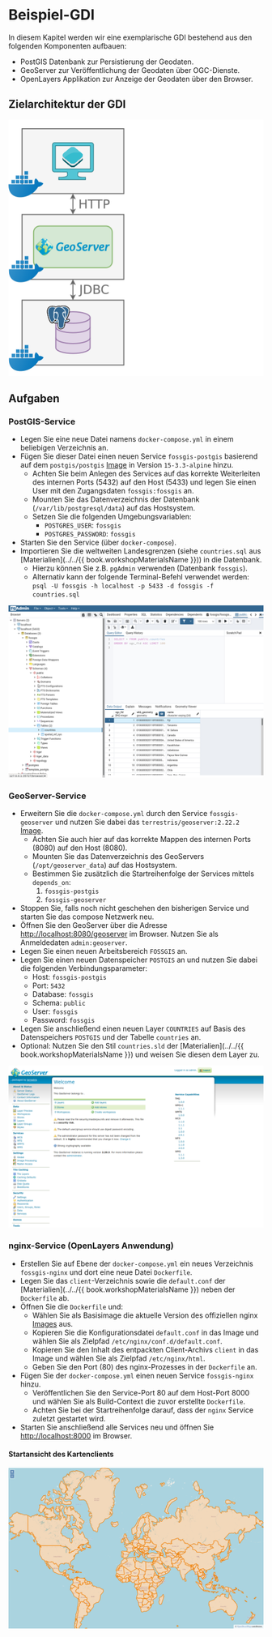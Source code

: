 # Beispiel-GDI

In diesem Kapitel werden wir eine exemplarische GDI bestehend aus den
folgenden Komponenten aufbauen:
  * PostGIS Datenbank zur Persistierung der Geodaten.
  * GeoServer zur Veröffentlichung der Geodaten über OGC-Dienste.
  * OpenLayers Applikation zur Anzeige der Geodaten über den Browser.

## Zielarchitektur der GDI

![Zielarchitektur der GDI](../assets/architecture.png)

## Aufgaben

### PostGIS-Service

* Legen Sie eine neue Datei namens `docker-compose.yml` in einem beliebigen Verzeichnis an.
* Fügen Sie dieser Datei einen neuen Service `fossgis-postgis` basierend auf dem `postgis/postgis` [Image](https://hub.docker.com/r/postgis/postgis/) in Version `15-3.3-alpine` hinzu.
  * Achten Sie beim Anlegen des Services auf das korrekte Weiterleiten des internen Ports (5432) auf den Host (5433) und legen Sie einen User mit den Zugangsdaten `fossgis:fossgis` an.
  * Mounten Sie das Datenverzeichnis der Datenbank (`/var/lib/postgresql/data`) auf das Hostsystem.
  * Setzen Sie die folgenden Umgebungsvariablen:
    * `POSTGRES_USER`: `fossgis`
    * `POSTGRES_PASSWORD`: `fossgis`
* Starten Sie den Service (über `docker-compose`).
* Importieren Sie die weltweiten Landesgrenzen (siehe `countries.sql` aus [Materialien](../../{{ book.workshopMaterialsName }})) in die Datenbank.
  * Hierzu können Sie z.B. `pgAdmin` verwenden (Datenbank `fossgis`).
  * Alternativ kann der folgende Terminal-Befehl verwendet werden: `psql -U fossgis -h localhost -p 5433 -d fossgis -f countries.sql`

![pgAdmin nach Import der Geodaten](../assets/pgadmin.png)

### GeoServer-Service

* Erweitern Sie die `docker-compose.yml` durch den Service `fossgis-geoserver` und nutzen Sie dabei das `terrestris/geoserver:2.22.2` [Image](https://hub.docker.com/r/terrestris/geoserver).
  * Achten Sie auch hier auf das korrekte Mappen des internen Ports (8080) auf den Host (8080).
  * Mounten Sie das Datenverzeichnis des GeoServers (`/opt/geoserver_data`) auf das Hostsystem.
  * Bestimmen Sie zusätzlich die Startreihenfolge der Services mittels `depends_on`:
    1. `fossgis-postgis`
    2. `fossgis-geoserver`
* Stoppen Sie, falls noch nicht geschehen den bisherigen Service und starten Sie das compose Netzwerk neu.
* Öffnen Sie den GeoServer über die Adresse [http://localhost:8080/geoserver](http://localhost:8080/geoserver) im Browser. Nutzen Sie als Anmeldedaten `admin:geoserver`.
* Legen Sie einen neuen Arbeitsbereich `FOSSGIS` an.
* Legen Sie einen neuen Datenspeicher `POSTGIS` an und nutzen Sie dabei die folgenden Verbindungsparameter:
  * Host: `fossgis-postgis`
  * Port: `5432`
  * Database: `fossgis`
  * Schema: `public`
  * User: `fossgis`
  * Password: `fossgis`
* Legen Sie anschließend einen neuen Layer `COUNTRIES` auf Basis des Datenspeichers `POSTGIS` und der Tabelle `countries` an.
* Optional: Nutzen Sie den Stil `countries.sld` der [Materialien](../../{{ book.workshopMaterialsName }}) und weisen Sie diesen dem Layer zu.

![Startansicht des GeoServers nach Login](../assets/geoserver-start-screen.png)

### nginx-Service (OpenLayers Anwendung)

* Erstellen Sie auf Ebene der `docker-compose.yml` ein neues Verzeichnis `fossgis-nginx` und dort eine neue Datei `Dockerfile`.
* Legen Sie das `client`-Verzeichnis sowie die `default.conf` der [Materialien](../../{{ book.workshopMaterialsName }}) neben der `Dockerfile` ab.
* Öffnen Sie die `Dockerfile` und:
  * Wählen Sie als Basisimage die aktuelle Version des offiziellen nginx [Images](https://hub.docker.com/_/nginx) aus.
  * Kopieren Sie die Konfigurationsdatei `default.conf` in das Image und wählen Sie als Zielpfad `/etc/nginx/conf.d/default.conf`.
  * Kopieren Sie den Inhalt des entpackten Client-Archivs `client` in das Image und wählen Sie als Zielpfad `/etc/nginx/html`.
  * Geben Sie den Port (80) des nginx-Prozesses in der `Dockerfile` an.
* Fügen Sie der `docker-compose.yml` einen neuen Service `fossgis-nginx` hinzu.
  * Veröffentlichen Sie den Service-Port 80 auf dem Host-Port 8000 und wählen Sie als Build-Context die zuvor erstellte `Dockerfile`.
  * Achten Sie bei der Startreihenfolge darauf, dass der `nginx` Service zuletzt gestartet wird.
* Starten Sie anschließend alle Services neu und öffnen Sie [http://localhost:8000](http://localhost:8000) im Browser.

#### Startansicht des Kartenclients

![Startansicht des Kartenclients](../assets/ol-client.png)
